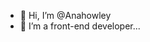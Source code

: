 - 👋 Hi, I’m @Anahowley
- 👀 I’m a front-end developer...
<!---
Anahowley/Anahowley is a ✨ special ✨ repository because its `README.md` (this file) appears on your GitHub profile.
You can click the Preview link to take a look at your changes.
--->
